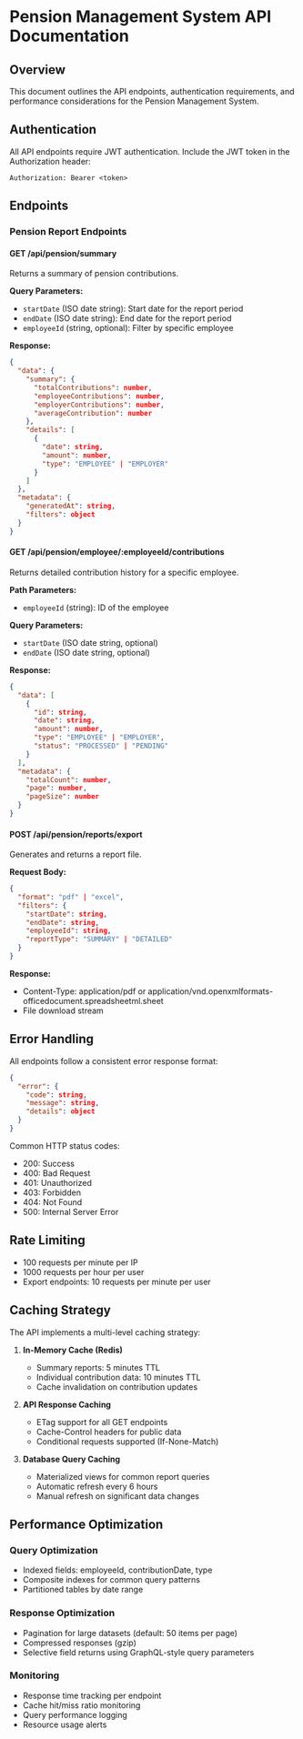 # Pension Management System API Documentation

## Overview
This document outlines the API endpoints, authentication requirements, and performance considerations for the Pension Management System.

## Authentication
All API endpoints require JWT authentication. Include the JWT token in the Authorization header:
```
Authorization: Bearer <token>
```

## Endpoints

### Pension Report Endpoints

#### GET /api/pension/summary
Returns a summary of pension contributions.

**Query Parameters:**
- `startDate` (ISO date string): Start date for the report period
- `endDate` (ISO date string): End date for the report period
- `employeeId` (string, optional): Filter by specific employee

**Response:**
```json
{
  "data": {
    "summary": {
      "totalContributions": number,
      "employeeContributions": number,
      "employerContributions": number,
      "averageContribution": number
    },
    "details": [
      {
        "date": string,
        "amount": number,
        "type": "EMPLOYEE" | "EMPLOYER"
      }
    ]
  },
  "metadata": {
    "generatedAt": string,
    "filters": object
  }
}
```

#### GET /api/pension/employee/:employeeId/contributions
Returns detailed contribution history for a specific employee.

**Path Parameters:**
- `employeeId` (string): ID of the employee

**Query Parameters:**
- `startDate` (ISO date string, optional)
- `endDate` (ISO date string, optional)

**Response:**
```json
{
  "data": [
    {
      "id": string,
      "date": string,
      "amount": number,
      "type": "EMPLOYEE" | "EMPLOYER",
      "status": "PROCESSED" | "PENDING"
    }
  ],
  "metadata": {
    "totalCount": number,
    "page": number,
    "pageSize": number
  }
}
```

#### POST /api/pension/reports/export
Generates and returns a report file.

**Request Body:**
```json
{
  "format": "pdf" | "excel",
  "filters": {
    "startDate": string,
    "endDate": string,
    "employeeId": string,
    "reportType": "SUMMARY" | "DETAILED"
  }
}
```

**Response:**
- Content-Type: application/pdf or application/vnd.openxmlformats-officedocument.spreadsheetml.sheet
- File download stream

## Error Handling

All endpoints follow a consistent error response format:

```json
{
  "error": {
    "code": string,
    "message": string,
    "details": object
  }
}
```

Common HTTP status codes:
- 200: Success
- 400: Bad Request
- 401: Unauthorized
- 403: Forbidden
- 404: Not Found
- 500: Internal Server Error

## Rate Limiting
- 100 requests per minute per IP
- 1000 requests per hour per user
- Export endpoints: 10 requests per minute per user

## Caching Strategy
The API implements a multi-level caching strategy:

1. **In-Memory Cache (Redis)**
   - Summary reports: 5 minutes TTL
   - Individual contribution data: 10 minutes TTL
   - Cache invalidation on contribution updates

2. **API Response Caching**
   - ETag support for all GET endpoints
   - Cache-Control headers for public data
   - Conditional requests supported (If-None-Match)

3. **Database Query Caching**
   - Materialized views for common report queries
   - Automatic refresh every 6 hours
   - Manual refresh on significant data changes

## Performance Optimization

### Query Optimization
- Indexed fields: employeeId, contributionDate, type
- Composite indexes for common query patterns
- Partitioned tables by date range

### Response Optimization
- Pagination for large datasets (default: 50 items per page)
- Compressed responses (gzip)
- Selective field returns using GraphQL-style query parameters

### Monitoring
- Response time tracking per endpoint
- Cache hit/miss ratio monitoring
- Query performance logging
- Resource usage alerts
